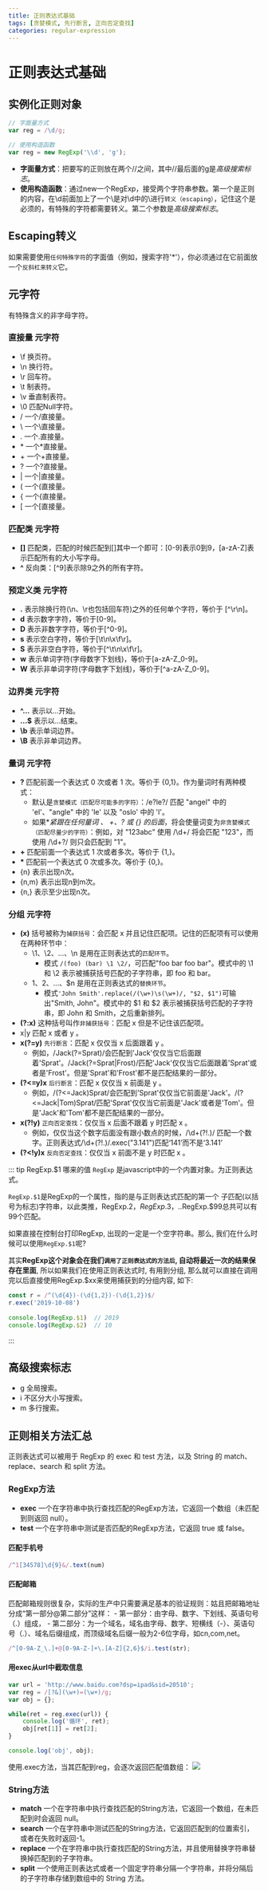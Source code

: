 ```yaml
---
title: 正则表达式基础
tags: [贪婪模式, 先行断言, 正向否定查找]
categories: regular-expression
---
```


# 正则表达式基础

## 实例化正则对象
```js
// 字面量方式
var reg = /\d/g;

// 使用构造函数
var reg = new RegExp('\\d', 'g');
```
- **字面量方式**：把要写的正则放在两个//之间，其中//最后面的g是*高级搜索标志*。
- **使用构造函数**：通过new一个RegExp，接受两个字符串参数。第一个是正则的内容，在\d前面加上了一个\是对\d中的\进行`转义（escaping）`，记住这个是必须的，有特殊的字符都需要转义。第二个参数是*高级搜索标志*。

## Escaping转义

如果需要使用`任何特殊字符`的字面值（例如，搜索字符'*'），你必须通过在它前面放一个`反斜杠来转义`它。

## 元字符

有特殊含义的非字母字符。

### 直接量 元字符

- \f     换页符。
- \n     换行符。
- \r     回车符。
- \t     制表符。
- \v     垂直制表符。
- \0     匹配Null字符。
- \/     一个/直接量。
- \\     一个\直接量。
- \.     一个.直接量。
- \*     一个*直接量。
- \+     一个+直接量。
- \?     一个?直接量。
- \|     一个|直接量。
- \(     一个(直接量。
- \{     一个{直接量。
- \[     一个[直接量。

### 匹配类 元字符

- **[]**    匹配类，匹配的时候匹配到[]其中一个即可：[0-9]表示0到9，[a-zA-Z]表示匹配所有的大小写字母。
- **^** 反向类：[^9]表示除9之外的所有字符。

### 预定义类 元字符

- **.**   表示除换行符(\n、\r也包括回车符)之外的任何单个字符，等价于 [^\r\n]。
- **d**   表示数字字符，等价于[0-9]。
- **D**   表示非数字字符，等价于[^0-9]。
- **s**   表示空白字符，等价于[\t\n\x\f\r]。
- **S**   表示非空白字符，等价于[^\t\n\x\f\r]。
- **w**   表示单词字符(字母数字下划线)，等价于[a-zA-Z_0-9]。
- **W**   表示非单词字符(字母数字下划线)，等价于[^a-zA-Z_0-9]。

### 边界类 元字符

- **^...**  表示以...开始。
- **...$**  表示以...结束。
- **\b**    表示单词边界。
- **\B**    表示非单词边界。

### 量词 元字符

- **?** 匹配前面一个表达式 0 次或者 1 次。等价于 {0,1}。作为量词时有两种模式：
    - 默认是`贪婪模式（匹配尽可能多的字符）`：/e?le?/ 匹配 "angel" 中的 'el'、"angle" 中的 'le' 以及 "oslo' 中的 'l'。
    - 如果**紧跟在任何量词 *、 +、? 或 {} 的后面**，将会使量词变为`非贪婪模式（匹配尽量少的字符）`：例如，对 "123abc" 使用 /\d+/ 将会匹配 "123"，而使用 /\d+?/ 则只会匹配到 "1"。
- **+** 匹配前面一个表达式 1 次或者多次。等价于 {1,}。
- **\***    匹配前一个表达式 0 次或多次。等价于 {0,}。
- {n} 表示出现n次。
- {n,m} 表示出现n到m次。
- {n,} 表示至少出现n次。

### 分组 元字符

- **(x)**   括号被称为`捕获括号`：会匹配 x 并且记住匹配项。记住的匹配项有可以使用在两种环节中：
    - \1、\2、...、\n 是用在正则表达式的`匹配环节`。
        - 模式 `/(foo) (bar) \1 \2/`，可匹配"foo bar foo bar"。模式中的 \1 和 \2 表示被捕获括号匹配的子字符串，即 foo 和 bar。
    - $1、$2、...、$n 是用在正则表达式的`替换环节`。
        - 模式`'John Smith'.replace(/(\w+)\s(\w+)/, "$2, $1")`可输出"Smith, John"。模式中的 $1 和 $2 表示被捕获括号匹配的子字符串，即 John 和 Smith，之后重新排列。
- **(?:x)** 这种括号叫作`非捕获括号`：匹配 x 但是不记住该匹配项。
- x|y 匹配 x 或者 y 。
- **x(?=y)**    `先行断言`：匹配 x 仅仅当 x 后面跟着 y 。
    - 例如，/Jack(?=Sprat)/会匹配到'Jack'仅仅当它后面跟着'Sprat'。/Jack(?=Sprat|Frost)/匹配'Jack'仅仅当它后面跟着'Sprat'或者是'Frost'。但是'Sprat'和'Frost'都不是匹配结果的一部分。
- **(?<=y)x**   `后行断言`：匹配 x 仅仅当 x 前面是 y 。
    - 例如，/(?<=Jack)Sprat/会匹配到'Sprat'仅仅当它前面是'Jack'。/(?<=Jack|Tom)Sprat/匹配'Sprat'仅仅当它前面是'Jack'或者是'Tom'。但是'Jack'和'Tom'都不是匹配结果的一部分。
- **x(?!y)**    `正向否定查找`：仅仅当 x 后面不跟着 y 时匹配 x 。
    - 例如，仅仅当这个数字后面没有跟小数点的时候，/\d+(?!\.)/ 匹配一个数字。正则表达式/\d+(?!\.)/.exec("3.141")匹配‘141’而不是‘3.141’
- **(?<!y)x**   `反向否定查找`：仅仅当 x 前面不是 y 时匹配 x 。

::: tip RegExp.$1 哪来的值
`RegExp` 是javascript中的一个内置对象。为正则表达式。

`RegExp.$1`是RegExp的一个属性，指的是与正则表达式匹配的第一个 子匹配(以括号为标志)字符串，以此类推，RegExp.$2，RegExp.$3，..RegExp.$99总共可以有99个匹配。

如果直接在控制台打印RegExp, 出现的一定是一个空字符串。那么, 我们在什么时候可以使用`RegExp.$1`呢?

其实**RegExp这个对象会在我们`调用了正则表达式的方法后`, 自动将最近一次的结果保存在里面**, 所以如果我们在使用正则表达式时, 有用到分组, 那么就可以直接在调用完以后直接使用RegExp.$xx来使用捕获到的分组内容, 如下:
```js
const r = /^(\d{4})-(\d{1,2})-(\d{1,2})$/
r.exec('2019-10-08')
 
console.log(RegExp.$1)  // 2019
console.log(RegExp.$2)  // 10
```
:::

## 高级搜索标志

- g	全局搜索。
- i	不区分大小写搜索。
- m	多行搜索。

## 正则相关方法汇总

正则表达式可以被用于 RegExp 的 exec 和 test 方法，以及 String 的 match、replace、search 和 split 方法。

### RegExp方法

- **exec**	一个在字符串中执行查找匹配的RegExp方法，它返回一个数组（未匹配到则返回 null）。
- **test**	一个在字符串中测试是否匹配的RegExp方法，它返回 true 或 false。

#### 匹配手机号
```js
/^1[34578]\d{9}&/.text(num)
```

#### 匹配邮箱

匹配邮箱规则很复杂，实际的生产中只需要满足基本的验证规则：姑且把邮箱地址分成“第一部分@第二部分”这样：
    - 第一部分：由字母、数字、下划线、英语句号（.）组成，
    - 第二部分：为一个域名，域名由字母、数字、短横线（-）、英语句号（.）、域名后缀组成，而顶级域名后缀一般为2-6位字母，如cn,com,net。
```js
/^[0-9A-Z_\.]+@[0-9A-Z-]+\.[A-Z]{2,6}$/i.test(str);
```

#### 用exec从url中截取信息
```js
var url = 'http://www.baidu.com?dsp=ipad&sid=20510';
var reg = /[?&](\w+)=(\w+)/g;
var obj = {};

while(ret = reg.exec(url)) {
    console.log('循环', ret);
    obj[ret[1]] = ret[2];
}

console.log('obj', obj);
```

使用.exec方法，当其匹配到reg，会逐次返回匹配值数组：
![](./images/reg-exec.png)

### String方法

- **match** 一个在字符串中执行查找匹配的String方法，它返回一个数组，在未匹配到时会返回 null。
- **search**    一个在字符串中测试匹配的String方法，它返回匹配到的位置索引，或者在失败时返回-1。
- **replace**   一个在字符串中执行查找匹配的String方法，并且使用替换字符串替换掉匹配到的子字符串。
- **split** 一个使用正则表达式或者一个固定字符串分隔一个字符串，并将分隔后的子字符串存储到数组中的 String 方法。

